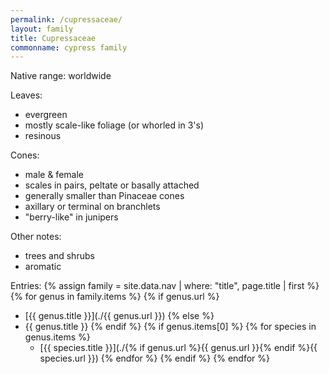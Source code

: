 ```yaml
---
permalink: /cupressaceae/
layout: family
title: Cupressaceae
commonname: cypress family
---
```


Native range: worldwide

Leaves:
  - evergreen
  - mostly scale-like foliage (or whorled in 3's)
  - resinous

Cones:
  - male & female
  - scales in pairs, peltate or basally attached
  - generally smaller than Pinaceae cones
  - axillary or terminal on branchlets
  - "berry-like" in junipers

Other notes:
  - trees and shrubs
  - aromatic

Entries:
{% assign family = site.data.nav | where: "title", page.title | first %}
{% for genus in family.items %}
  {% if genus.url %}
  - [{{ genus.title }}](./{{ genus.url }})
  {% else %}
  - {{ genus.title }}
  {% endif %}
  {% if genus.items[0] %}
  {% for species in genus.items %}
    - [{{ species.title }}](./{% if genus.url %}{{ genus.url }}{% endif %}{{ species.url }})
  {% endfor %}
  {% endif %}
{% endfor %}
